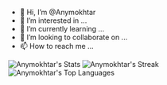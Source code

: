 - 👋 Hi, I’m @Anymokhtar
- 👀 I’m interested in ...
- 🌱 I’m currently learning ...
- 💞️ I’m looking to collaborate on ...
- 📫 How to reach me ...

<!---
Anymokhtar/Anymokhtar is a ✨ special ✨ repository because its `README.md` (this file) appears on your GitHub profile.
You can click the Preview link to take a look at your changes.
--->
![Anymokhtar's Stats](https://github-readme-stats.vercel.app/api?username=Anymokhtar&theme=merko&show_icons=true&hide_border=false&count_private=true)
![Anymokhtar's Streak](https://github-readme-streak-stats.herokuapp.com/?user=Anymokhtar&theme=merko&hide_border=false)
![Anymokhtar's Top Languages](https://github-readme-stats.vercel.app/api/top-langs/?username=Anymokhtar&theme=merko&show_icons=true&hide_border=false&layout=compact)
